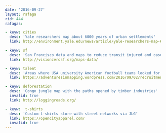 ```yaml
---
date: '2016-09-27'
layout: rafaga
rid: 444
rafagas:

- keyw: cities
  desc: 'Yale researchers map about 6000 years of urban settlements'
  link: http://environment.yale.edu/news/article/yale-researchers-map-6000-years-of-urban-settlements/

- keyw: sf
  desc: 'San Francisco data and maps to reduce transit injured and casualties'
  link: http://visionzerosf.org/maps-data/

- keyw: talent
  desc: 'Areas where USA university American football teams looked for talent'
  link: https://adventuresinmapping.wordpress.com/2016/09/02/recruitment-neighborhoods/

- keyw: deforestation
  desc: 'Congo jungle map with the paths opened by timber industries'
  invalid: true
  link: http://loggingroads.org/

- keyw:  t-shirts
  desc: 'Custom t-shirts store with street networks via JLG'
  link: https://opencityapparel.com/
  invalid: true
---
```

